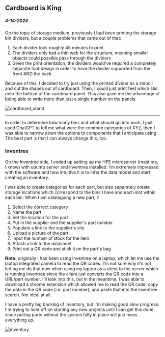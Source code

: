 ## Cardboard is King
##### 4-14-2024

On the topic of storage medium, previously I had been printing the storage bin dividers, but a couple problems that came out of that:

1. Each divider took roughly 45 minutes to print
2. The dividers only had a thin web for the structure, meaning smaller objects could possible pass through the dividers
3. Given the print orientation, the dividers would've required a completely separate foot design in order to have the divider supported from the front AND the back

  

Because of this, I decided to try just using the printed divider as a stencil and cut the shapes out of cardboard. Then, I could just print feet which slid onto the bottom of the cardboard panel. This also gave me the advantage of being able to write more than just a single number on the panels.

  

![cardboard_stand](/inventory/single-divider.jpg)

---

<model-viewer alt="cardboard-stand-foot" src="/inventory/cardboard-stand-v0.2.gltf" shadow-intensity="1" camera-controls touch-action="pan-y"></model-viewer>

  

In order to determine how many bins and what should go into each, I just used ChatGPT to tell me what were the common categories of XYZ, then I was able to narrow down the options to components that I anticipate using. The best part is that I can always change this, too.

  

### Inventree

On the Inventree side, I ended up setting up my HPE microserver (roast me, I know) with ubuntu server and inventree installed. I'm extremely impressed with the software and how intuitive it is to infer the data model and start creating an inventory.

  

I was able to create categories for each part, but also separately create storage locations which correspond to the bins I have and each slot within each bin. When I am cataloguing a new part, I:

1. Select the correct category
2. Name the part
3. Set the location for the part
4. Put in the supplier and the supplier's part number
5. Populate a link to the supplier's site
6. Upload a picture of the part
7. Input the number of stock for the item
8. Attach a link to the datasheet
9. Print out a QR code and stick it on the part's bag

  

**Note:** originally I had been using Inventree on a laptop, which let me use the laptop integrated camera to read the QR codes. I'm not sure why it's not letting me do that now when using my laptop as a client to the server which is running Inventree since the client just converts the QR code into a URL/part number. I'll look into this, but in the meantime, I was able to download a chrome extension which allowed me to read the QR code, copy the data in the QR code (i.e. part number), and paste that into the inventree search. Not ideal at all.

  

I have a pretty big backlog of inventory, but I'm making good slow progress. I'm trying to hold off on starting any new projects until I can get this done since pulling parts without the system fully in place will just mess everything up.

  

![inventory](/inventory/storage-bins.jpg)